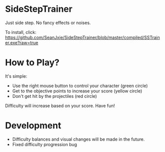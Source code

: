 # SideStepTrainer

Just side step. No fancy effects or noises.

To install, click: https://github.com/SeanJxie/SideStepTrainer/blob/master/compiled/SSTrainer.exe?raw=true

# How to Play?
It's simple:
 - Use the right mouse button to control your character (green circle)
 - Get to the objective points to increase your score (yellow circle)
 - Don't get hit by the projectiles (red circle)
 
 Difficulty will increase based on your score. Have fun!

# Development
- Difficulty balances and visual changes will be made in the future.
- Fixed difficulty progression bug
